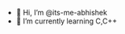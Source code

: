 - 👋 Hi, I’m @its-me-abhishek
- 🌱 I’m currently learning C,C++

<!---
its-me-abhishek/its-me-abhishek is a ✨ special ✨ repository because its `README.md` (this file) appears on your GitHub profile.
You can click the Preview link to take a look at your changes.
--->
